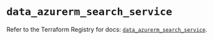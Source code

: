 # `data_azurerm_search_service`

Refer to the Terraform Registry for docs: [`data_azurerm_search_service`](https://registry.terraform.io/providers/hashicorp/azurerm/3.116.0/docs/data-sources/search_service).
